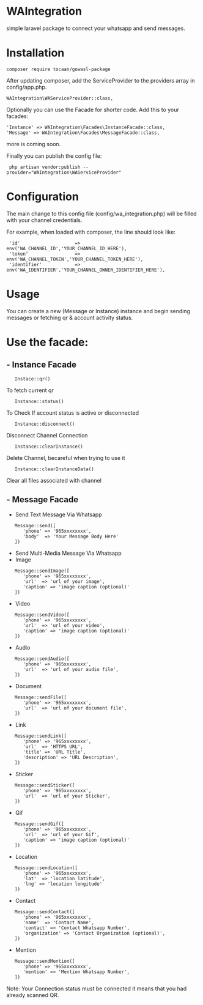 # WAIntegration
simple laravel package to connect your whatsapp and send messages.


# Installation
```
composer require tocaan/gowasl-package
```

After updating composer, add the ServiceProvider to the providers array in config/app.php. <br />
 
```
WAIntegration\WAServiceProvider::class, 
```

Optionally you can use the Facade for shorter code. Add this to your facades: <br />

```
'Instance' => WAIntegration\Facades\InstanceFacade::class, 
'Message' => WAIntegration\Facades\MessageFacade::class, 
```

 more is coming soon. <br />

 Finally you can publish the config file: <br />
```
 php artisan vendor:publish --provider="WAIntegration\WAServiceProvider"  
```

# Configuration
 The main change to this config file (config/wa_integration.php) will be filled with your channel credentials. <br />

 For example, when loaded with composer, the line should look like: <br />
```
 'id'                    => env('WA_CHANNEL_ID','YOUR_CHANNEL_ID_HERE'),
 'token'                 => env('WA_CHANNEL_TOKEN','YOUR_CHANNEL_TOKEN_HERE'),
 'identifier'            => env('WA_IDENTIFIER','YOUR_CHANNEL_OWNER_IDENTIFIER_HERE'), 
```

# Usage

 You can create a new (Message or Instance) instance and begin sending messages or fetching qr & account activity status. <br />

 # Use the facade:
 
 ## - Instance Facade

   
```
   Instace::qr()
```
   To fetch current qr  <br />
```
   Instance::status() 
```
   To Check If account status is active or disconnected <br />
```
   Instance::disconnect() 
```
   Disconnect Channel Connection <br />
```
   Instance::clearInstance() 
```
   Delete Channel, becareful when trying to use it <br />
```
   Instance::clearInstanceData() 
```
   Clear all files associated with channel <br />

 ## - Message Facade
 - Send Text Message Via Whatsapp <br />
```
   Message::send([
      'phone' => '965xxxxxxxx',
      'body'  => 'Your Message Body Here'
   ]) 
```

- Send Multi-Media Message Via Whatsapp <br />
- Image
```
   Message::sendImage([
      'phone' => '965xxxxxxxx',
      'url'  => 'url of your image',
      'caption' => 'image caption (optional)'
   ]) 
```
- Video
```
   Message::sendVideo([
      'phone' => '965xxxxxxxx',
      'url'  => 'url of your video',
      'caption' => 'image caption (optional)'
   ]) 
```
- Audio
```
   Message::sendAudio([
      'phone' => '965xxxxxxxx',
      'url'  => 'url of your audio file',
   ]) 
```
- Document
```
   Message::sendFile([
      'phone' => '965xxxxxxxx',
      'url'  => 'url of your document file',
   ]) 
```
- Link
```
   Message::sendLink([
      'phone' => '965xxxxxxxx',
      'url'  => 'HTTPS URL',
      'title' => 'URL Title',
      'description' => 'URL Description',
   ]) 
```
- Sticker
```
   Message::sendSticker([
      'phone' => '965xxxxxxxx',
      'url'  => 'url of your Sticker',
   ]) 
```
- Gif
```
   Message::sendGif([
      'phone' => '965xxxxxxxx',
      'url'  => 'url of your Gif',
      'caption' => 'image caption (optional)'
   ]) 
```
- Location
```
   Message::sendLocation([
      'phone' => '965xxxxxxxx',
      'lat'  => 'location latitude',
      'lng' => 'location longitude'
   ]) 
```
- Contact
```
   Message::sendContact([
      'phone' => '965xxxxxxxx',
      'name'  => 'Contact Name',
      'contact' => 'Contact Whatsapp Number',
      'organization' => 'Contact Organization (optional)',
   ]) 
```
- Mention
```
   Message::sendMention([
      'phone' => '965xxxxxxxx',
      'mention' => 'Mention Whatsapp Number',
   ]) 
```
 
 Note: Your Connection status must be connected it means that you had already scanned QR.

